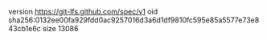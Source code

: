version https://git-lfs.github.com/spec/v1
oid sha256:0132ee00fa929fdd0ac9257016d3a6d1df9810fc595e85a5577e73e843cb1e6c
size 13086
